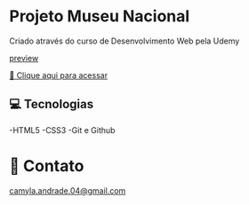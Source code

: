 # Projeto Museu Nacional 

Criado através do curso de Desenvolvimento Web pela Udemy

[preview](./.github/preview.png)

[🔗 Clique aqui para acessar](https://myllks.github.io/museu-nacional/) 

## 💻 Tecnologias 

-HTML5
-CSS3
-Git e Github

# 🖤 Contato

camyla.andrade.04@gmail.com